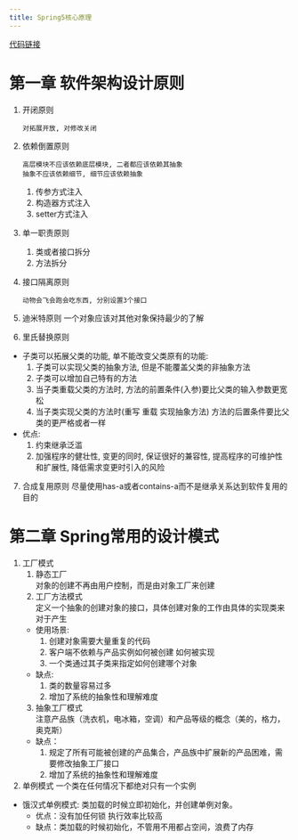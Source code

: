 ```yaml
---
title: Spring5核心原理
---
```

[代码链接](https://github.com/hmq201211/Spring5CorePrinciple)

# 第一章 软件架构设计原则
1. 开闭原则
               
       对拓展开放, 对修改关闭
2. 依赖倒置原则

       高层模块不应该依赖底层模块, 二者都应该依赖其抽象
       抽象不应该依赖细节, 细节应该依赖抽象
    1. 传参方式注入
    2. 构造器方式注入
    3. setter方式注入
3. 单一职责原则
    1. 类或者接口拆分
    2. 方法拆分
4. 接口隔离原则

       动物会飞会跑会吃东西, 分别设置3个接口
5. 迪米特原则 
一个对象应该对其他对象保持最少的了解
6. 里氏替换原则
+ 子类可以拓展父类的功能, 单不能改变父类原有的功能:
    1. 子类可以实现父类的抽象方法, 但是不能覆盖父类的非抽象方法
    2. 子类可以增加自己特有的方法
    3. 当子类重载父类的方法时, 方法的前置条件(入参)要比父类的输入参数更宽松
    4. 当子类实现父类的方法时(重写 重载 实现抽象方法) 方法的后置条件要比父类的更严格或者一样
+ 优点:
    1. 约束继承泛滥
    2. 加强程序的健壮性, 变更的同时, 保证很好的兼容性, 提高程序的可维护性和扩展性, 降低需求变更时引入的风险
7. 合成复用原则
尽量使用has-a或者contains-a而不是继承关系达到软件复用的目的
# 第二章 Spring常用的设计模式
1. 工厂模式
    1. 静态工厂   
    对象的创建不再由用户控制，而是由对象工厂来创建
    2. 工厂方法模式  
    定义一个抽象的创建对象的接口，具体创建对象的工作由具体的实现类来对于产生  
    * 使用场景:
      1. 创建对象需要大量重复的代码
      2. 客户端不依赖与产品实例如何被创建 如何被实现
      3. 一个类通过其子类来指定如何创建哪个对象
    * 缺点:
      1. 类的数量容易过多
      2. 增加了系统的抽象性和理解难度
    3. 抽象工厂模式    
    注意产品族（洗衣机，电冰箱，空调）和产品等级的概念（美的，格力，奥克斯）
    * 缺点：
      1. 规定了所有可能被创建的产品集合，产品族中扩展新的产品困难，需要修改抽象工厂接口
      2. 增加了系统的抽象性和理解难度
2. 单例模式
一个类在任何情况下都绝对只有一个实例  
  * 饿汉式单例模式:
  类加载的时候立即初始化，并创建单例对象。
      * 优点：没有加任何锁 执行效率比较高
      * 缺点：类加载的时候初始化，不管用不用都占空间，浪费了内存
  
